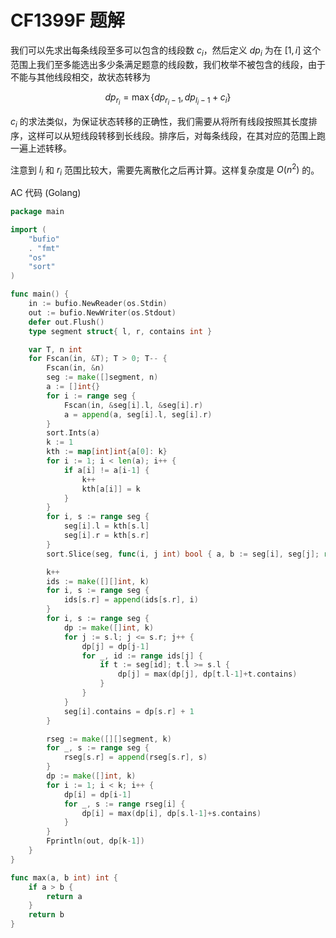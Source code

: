 # CF1399F 题解

我们可以先求出每条线段至多可以包含的线段数 $c_i$，然后定义 $dp_i$ 为在 $[1,i]$ 这个范围上我们至多能选出多少条满足题意的线段数，我们枚举不被包含的线段，由于不能与其他线段相交，故状态转移为

$$dp_{r_i} = \max\{dp_{r_i-1},dp_{l_i-1}+c_i\}$$

$c_i$ 的求法类似，为保证状态转移的正确性，我们需要从将所有线段按照其长度排序，这样可以从短线段转移到长线段。排序后，对每条线段，在其对应的范围上跑一遍上述转移。

注意到 $l_i$ 和 $r_i$ 范围比较大，需要先离散化之后再计算。这样复杂度是 $O(n^2)$ 的。

AC 代码 (Golang)

```go
package main

import (
	"bufio"
	. "fmt"
	"os"
	"sort"
)

func main() {
	in := bufio.NewReader(os.Stdin)
	out := bufio.NewWriter(os.Stdout)
	defer out.Flush()
	type segment struct{ l, r, contains int }

	var T, n int
	for Fscan(in, &T); T > 0; T-- {
		Fscan(in, &n)
		seg := make([]segment, n)
		a := []int{}
		for i := range seg {
			Fscan(in, &seg[i].l, &seg[i].r)
			a = append(a, seg[i].l, seg[i].r)
		}
		sort.Ints(a)
		k := 1
		kth := map[int]int{a[0]: k}
		for i := 1; i < len(a); i++ {
			if a[i] != a[i-1] {
				k++
				kth[a[i]] = k
			}
		}
		for i, s := range seg {
			seg[i].l = kth[s.l]
			seg[i].r = kth[s.r]
		}
		sort.Slice(seg, func(i, j int) bool { a, b := seg[i], seg[j]; return a.r-a.l < b.r-b.l })

		k++
		ids := make([][]int, k)
		for i, s := range seg {
			ids[s.r] = append(ids[s.r], i)
		}
		for i, s := range seg {
			dp := make([]int, k)
			for j := s.l; j <= s.r; j++ {
				dp[j] = dp[j-1]
				for _, id := range ids[j] {
					if t := seg[id]; t.l >= s.l {
						dp[j] = max(dp[j], dp[t.l-1]+t.contains)
					}
				}
			}
			seg[i].contains = dp[s.r] + 1
		}

		rseg := make([][]segment, k)
		for _, s := range seg {
			rseg[s.r] = append(rseg[s.r], s)
		}
		dp := make([]int, k)
		for i := 1; i < k; i++ {
			dp[i] = dp[i-1]
			for _, s := range rseg[i] {
				dp[i] = max(dp[i], dp[s.l-1]+s.contains)
			}
		}
		Fprintln(out, dp[k-1])
	}
}

func max(a, b int) int {
	if a > b {
		return a
	}
	return b
}
```
